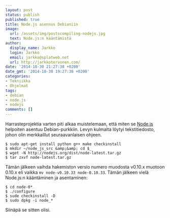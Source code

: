 ```yaml
---
layout: post
status: publish
published: true
title: Node.js asennus Debianiin
image:
  url: /assets/img/postscompiling-nodejs.jpg
  text: Node.js:n kääntämistä
author:
  display_name: Jarkko
  login: Jarkko
  email: jarkko@splatweb.net
  url: http://jarkkotervonen.com/
date: '2014-10-30 21:27:38 +0200'
date_gmt: '2014-10-30 19:27:38 +0200'
categories:
- Tekniikka
- Ohjelmat
tags:
- debian
- node.js
- nodejs
comments: []
---
```

Harrasteprojektia varten piti alkaa muistelemaan, että miten se [Node.js](https://nodejs.org/) helpoiten asentuu Debian-purkkiin. Levyn kulmalta löytyi tekstitiedosto, johon olin merkkaillut seuraavanlaisen ohjeen.

```
$ sudo apt-get install python g++ make checkinstall
$ mkdir ~/node_js_src &amp;&amp; cd $_
$ wget -N http://nodejs.org/dist/node-latest.tar.gz
$ tar zxvf node-latest.tar.gz
```

Tämän jälkeen vaihda hakemiston versio numero muodosta v0.10.x muotoon 0.10.x eli vaikka `mv node-v0.10.33 node-0.10.33`. Tämän jälkeen vielä Node.js:n kääntäminen ja asentaminen:

```
$ cd node-0*
$ ./configure
$ sude checkinstall -D
$ sudo dpkg -i node_*
```

Siinäpä se sitten olisi.
